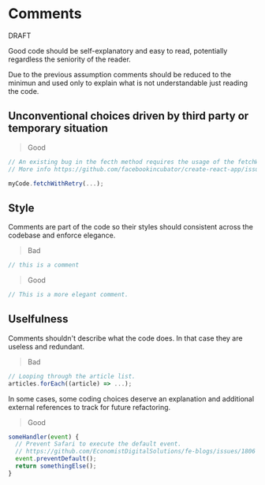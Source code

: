 # Comments

DRAFT

Good code should be self-explanatory and easy to read, potentially regardless the seniority of the reader.

Due to the previous assumption comments should be reduced to the minimun and used only to explain what is not understandable just reading the code.

## Unconventional choices driven by third party or temporary situation

> Good

```js
// An existing bug in the fecth method requires the usage of the fetchWithRetry.
// More info https://github.com/facebookincubator/create-react-app/issues/1023#issuecomment-265344421

myCode.fetchWithRetry(...);
```

## Style

Comments are part of the code so their styles should consistent across the codebase and enforce elegance. 

> Bad

```js
// this is a comment
```

> Good

```js
// This is a more elegant comment.
```

## Uselfulness

Comments shouldn't describe what the code does. In that case they are useless and redundant. 

> Bad

```js
// Looping through the article list.
articles.forEach((article) => ...);
```
In some cases, some coding choices deserve an explanation and additional external references to track for future refactoring.
> Good

```js
someHandler(event) {
  // Prevent Safari to execute the default event.
  // https://github.com/EconomistDigitalSolutions/fe-blogs/issues/1806
  event.preventDefault();
  return somethingElse();
}

```

